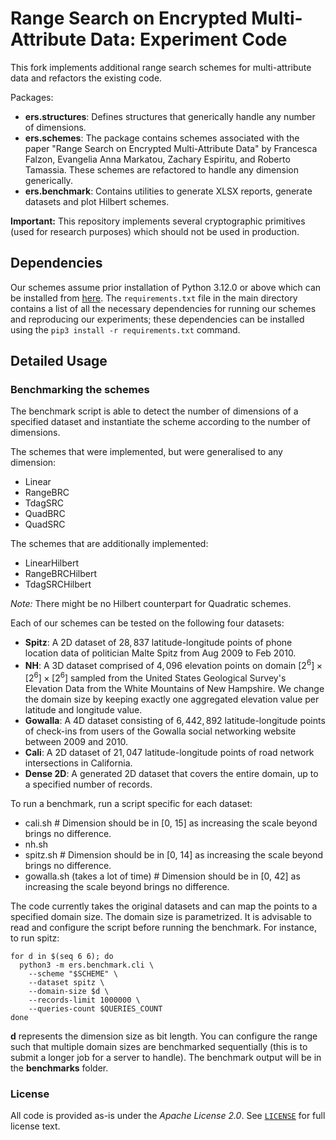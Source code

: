 # Range Search on Encrypted Multi-Attribute Data: Experiment Code

This fork implements additional range search schemes for multi-attribute data and refactors the existing code.

Packages:

* **ers.structures**: Defines structures that generically handle any number of dimensions.
* **ers.schemes**: The package contains schemes associated with the paper "Range Search on Encrypted Multi-Attribute Data" by Francesca Falzon, Evangelia Anna Markatou, Zachary Espiritu, and Roberto Tamassia. These schemes are refactored to handle any dimension generically.
* **ers.benchmark**: Contains utilities to generate XLSX reports, generate datasets and plot Hilbert schemes.

**Important:** This repository implements several cryptographic primitives (used for research purposes) which should not be used in production.

## Dependencies 

Our schemes assume prior installation of Python 3.12.0 or above which can be installed from [here](https://www.python.org/downloads/source/).
The `requirements.txt` file in the main directory contains a list of all the necessary dependencies for running our schemes and reproducing our experiments; these dependencies can be installed using the `pip3 install -r requirements.txt` command.

## Detailed Usage

### Benchmarking the schemes

The benchmark script is able to detect the number of dimensions of a specified dataset and instantiate the scheme according to the number of dimensions.

The schemes that were implemented, but were generalised to any dimension:
* Linear
* RangeBRC
* TdagSRC
* QuadBRC
* QuadSRC

The schemes that are additionally implemented:
* LinearHilbert
* RangeBRCHilbert
* TdagSRCHilbert

_Note:_ There might be no Hilbert counterpart for Quadratic schemes.

Each of our schemes can be tested on the following four datasets:

* **Spitz**:  A 2D dataset of $28,837$ latitude-longitude points of phone location data of politician Malte Spitz from Aug 2009 to Feb 2010.
* **NH**: A 3D dataset comprised of $4,096$ elevation points on domain $[2^6] \times [2^6] \times [2^6]$ sampled from the United States Geological Survey's Elevation Data from the White Mountains of New Hampshire. We change the domain size by keeping exactly one aggregated elevation value per latitude and longitude value. 
* **Gowalla**: A 4D dataset consisting of $6,442,892$ latitude-longitude points of check-ins 
 from users of the  Gowalla social networking website  between  2009 and 2010.
* **Cali**: A 2D dataset of $21,047$ latitude-longitude points of road network intersections in California.
* **Dense 2D**: A generated 2D dataset that covers the entire domain, up to a specified number of records.

To run a benchmark, run a script specific for each dataset:
* cali.sh # Dimension should be in [0, 15] as increasing the scale beyond brings no difference.
* nh.sh
* spitz.sh # Dimension should be in [0, 14] as increasing the scale beyond brings no difference.
* gowalla.sh (takes a lot of time) # Dimension should be in [0, 42] as increasing the scale beyond brings no difference.

The code currently takes the original datasets and can map the points to a specified domain size. The domain size is parametrized.
It is advisable to read and configure the script before running the benchmark.
For instance, to run spitz:
```commandline
for d in $(seq 6 6); do
  python3 -m ers.benchmark.cli \
    --scheme "$SCHEME" \
    --dataset spitz \
    --domain-size $d \
    --records-limit 1000000 \
    --queries-count $QUERIES_COUNT
done
```
**d** represents the dimension size as bit length. You can configure the range such that multiple
domain sizes are benchmarked sequentially (this is to submit a longer job for a server to handle).
The benchmark output will be in the **benchmarks** folder.

### License

All code is provided as-is under the *Apache License 2.0*. See
[`LICENSE`](./LICENSE) for full license text.